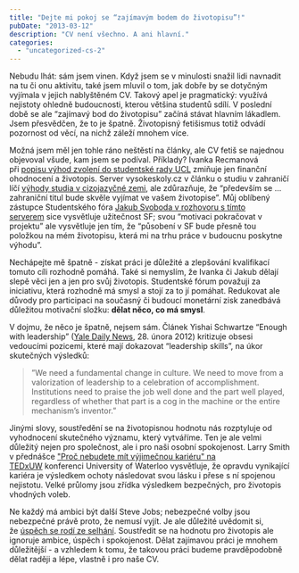 ```yaml
---
title: "Dejte mi pokoj se “zajímavým bodem do životopisu”!"
pubDate: "2013-03-12"
description: "CV není všechno. A ani hlavní."
categories:
  - "uncategorized-cs-2"
---
```


Nebudu lhát: sám jsem vinen. Když jsem se v minulosti snažil lidi navnadit na tu či onu aktivitu, také jsem mluvil o tom, jak dobře by se dotyčným vyjímala v jejich nablyštěném CV. Takový apel je pragmatický: využívá nejistoty ohledně budoucnosti, kterou většina studentů sdílí. V poslední době se ale “zajímavý bod do životopisu” začíná stávat hlavním lákadlem. Jsem přesvědčen, že to je špatně. Životopisný fetišismus totiž odvádí pozornost od věcí, na nichž záleží mnohem více.

Možná jsem měl jen tohle ráno neštěstí na články, ale CV fetiš se najednou objevoval všude, kam jsem se podíval. Příklady? Ivanka Recmanová při [popisu výhod zvolení do studentské rady UCL](http://www.oxbridge.sk/blog/studentske-spolky) zmiňuje jen finanční ohodnocení a životopis. Server vysokeskoly.cz v článku o studiu v zahraničí líčí [výhody studia v cizojazyčné zemi](http://www.vysokeskoly.cz/clanek/titul-ze-zahranicni-univerzity-proc-ne), ale zdůrazňuje, že “především se … zahraniční titul bude skvěle vyjímat ve vašem životopise”. Můj oblíbený zástupce Studentského fóra [Jakub Svoboda v rozhovoru s tímto serverem](http://www.vysokeskoly.cz/clanek/jakub-svoboda-ze-studentskeho-fora-nove-maturite-uskodila-jeji-prepolitizovanost) sice vysvětluje užitečnost SF; svou “motivaci pokračovat v projektu” ale vysvětluje jen tím, že “působení v SF bude přesně tou položkou na mém životopisu, která mi na trhu práce v budoucnu poskytne výhodu”.

Nechápejte mě špatně - získat práci je důležité a zlepšování kvalifikací tomuto cíli rozhodně pomáhá. Také si nemyslím, že Ivanka či Jakub dělají slepě věci jen a jen pro svůj životopis. Studentské fórum považuji za iniciativu, která rozhodně má smysl a stojí za to jí pomáhat. Redukovat ale důvody pro participaci na současný či budoucí monetární zisk zanedbává důležitou motivační složku: **dělat něco, co má smysl**.

V dojmu, že něco je špatně, nejsem sám. Článek Yishai Schwartze “Enough with leadership” ([Yale Daily News](http://www.yaledailynews.com/news/2012/feb/28/schwartz-enough-with-leadership/), 28. února 2012) kritizuje obsesi vedoucími pozicemi, které mají dokazovat “leadership skills”, na úkor skutečných výsledků:

> ”We need a fundamental change in culture. We need to move from a valorization of leadership to a celebration of accomplishment. Institutions need to praise the job well done and the part well played, regardless of whether that part is a cog in the machine or the entire mechanism’s inventor.”

Jinými slovy, soustředění se na životopisnou hodnotu nás rozptyluje od vyhodnocení skutečného významu, který vytváříme. Ten je ale velmi důležitý nejen pro společnost, ale i pro naši osobní spokojenost. Larry Smith v přednášce ["Proč nebudete mít výjimečnou kariéru" na TEDxUW](http://www.ted.com/talks/larry_smith_why_you_will_fail_to_have_a_great_career.html) konferenci University of Waterloo vysvětluje, že opravdu vynikající kariéra je výsledkem ochoty následovat svou lásku i přese s ní spojenou nejistotu. Velké průlomy jsou zřídka výsledkem bezpečných, pro životopis vhodných voleb.

Ne každý má ambici být další Steve Jobs; nebezpečné volby jsou nebezpečné právě proto, že nemusí vyjít. Je ale důležité uvědomit si, že [úspěch se rodí ze selhání](http://brooks.blogs.nytimes.com/2011/06/13/living-with-mistakes/). Soustředit se na hodnotu pro životopis ale ignoruje ambice, úspěch i spokojenost. Dělat zajímavou práci je mnohem důležitější - a vzhledem k tomu, že takovou práci budeme pravděpodobně dělat raději a lépe, vlastně i pro naše CV.
